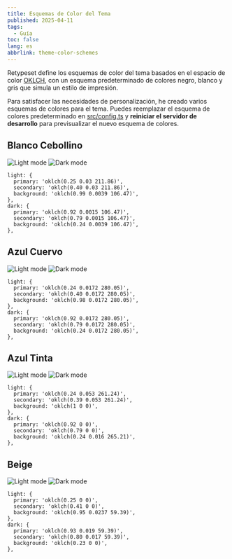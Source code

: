 ```yaml
---
title: Esquemas de Color del Tema
published: 2025-04-11
tags:
  - Guía
toc: false
lang: es
abbrlink: theme-color-schemes
---
```


Retypeset define los esquemas de color del tema basados en el espacio de color [OKLCH](https://oklch.com/), con un esquema predeterminado de colores negro, blanco y gris que simula un estilo de impresión.

Para satisfacer las necesidades de personalización, he creado varios esquemas de colores para el tema. Puedes reemplazar el esquema de colores predeterminado en [src/config.ts](https://github.com/radishzzz/astro-theme-retypeset/blob/master/src/config.ts) y **reiniciar el servidor de desarrollo** para previsualizar el nuevo esquema de colores.

## Blanco Cebollino

![Light mode](../../../assets/1-light.jpeg)
![Dark mode](../../../assets/1-dark.jpeg)

```
light: {
  primary: 'oklch(0.25 0.03 211.86)',
  secondary: 'oklch(0.40 0.03 211.86)',
  background: 'oklch(0.99 0.0039 106.47)',
},
dark: {
  primary: 'oklch(0.92 0.0015 106.47)',
  secondary: 'oklch(0.79 0.0015 106.47)',
  background: 'oklch(0.24 0.0039 106.47)',
},
```

## Azul Cuervo

![Light mode](../../../assets/2-light.jpeg)
![Dark mode](../../../assets/2-dark.jpeg)

```
light: {
  primary: 'oklch(0.24 0.0172 280.05)',
  secondary: 'oklch(0.40 0.0172 280.05)',
  background: 'oklch(0.98 0.0172 280.05)',
},
dark: {
  primary: 'oklch(0.92 0.0172 280.05)',
  secondary: 'oklch(0.79 0.0172 280.05)',
  background: 'oklch(0.24 0.0172 280.05)',
},
```

## Azul Tinta

![Light mode](../../../assets/4-light.jpeg)
![Dark mode](../../../assets/4-dark.jpeg)

```
light: {
  primary: 'oklch(0.24 0.053 261.24)',
  secondary: 'oklch(0.39 0.053 261.24)',
  background: 'oklch(1 0 0)',
},
dark: {
  primary: 'oklch(0.92 0 0)',
  secondary: 'oklch(0.79 0 0)',
  background: 'oklch(0.24 0.016 265.21)',
},
```

## Beige

![Light mode](../../../assets/3-light.jpeg)
![Dark mode](../../../assets/3-dark.jpeg)

```
light: {
  primary: 'oklch(0.25 0 0)',
  secondary: 'oklch(0.41 0 0)',
  background: 'oklch(0.95 0.0237 59.39)',
},
dark: {
  primary: 'oklch(0.93 0.019 59.39)',
  secondary: 'oklch(0.80 0.017 59.39)',
  background: 'oklch(0.23 0 0)',
},
```
